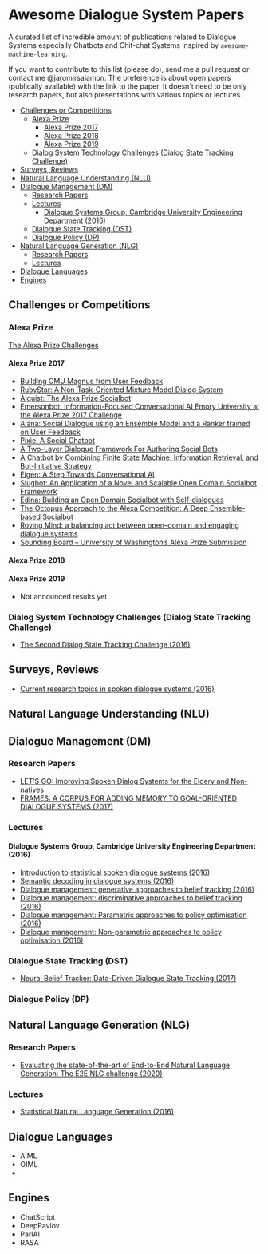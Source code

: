 # Awesome Dialogue System Papers
A curated list of incredible amount of publications related to Dialogue Systems especially Chatbots and Chit-chat Systems inspired by `awesome-machine-learning`.

If you want to contribute to this list (please do), send me a pull request or contact me @jaromirsalamon. The preference is about open papers (publically available) with the link to the paper. It doesn't need to be only research papers, but also presentations with various topics or lectures.

<!-- MarkdownTOC levels="1,2,3,4" autolink="true" -->

- [Challenges or Competitions](#challenges-or-competitions)
	- [Alexa Prize](#alexa-prize)
		- [Alexa Prize 2017](#alexa-prize-2017)
		- [Alexa Prize 2018](#alexa-prize-2018)
		- [Alexa Prize 2019](#alexa-prize-2019)
	- [Dialog System Technology Challenges \(Dialog State Tracking Challenge\)](#dialog-system-technology-challenges-dialog-state-tracking-challenge)
- [Surveys, Reviews](#surveys-reviews)
- [Natural Language Understanding \(NLU\)](#natural-language-understanding-nlu)
- [Dialogue Management \(DM\)](#dialogue-management-dm)
	- [Research Papers](#research-papers)
	- [Lectures](#lectures)
		- [Dialogue Systems Group, Cambridge University Engineering Department \(2016\)](#dialogue-systems-group-cambridge-university-engineering-department-2016)
	- [Dialogue State Tracking \(DST\)](#dialogue-state-tracking-dst)
	- [Dialogue Policy \(DP\)](#dialogue-policy-dp)
- [Natural Language Generation \(NLG\)](#natural-language-generation-nlg)
	- [Research Papers](#research-papers-1)
	- [Lectures](#lectures-1)
- [Dialogue Languages](#dialogue-languages)
- [Engines](#engines)

<!-- /MarkdownTOC -->


## Challenges or Competitions

### Alexa Prize
[The Alexa Prize Challenges](https://developer.amazon.com/alexaprize/challenges/)

#### Alexa Prize 2017
* [Building CMU Magnus from User Feedback](https://m.media-amazon.com/images/G/01/mobile-apps/dex/alexa/alexaprize/assets/pdf/2017/Magnus.pdf)
* [RubyStar: A Non-Task-Oriented Mixture Model Dialog System]()
* [Alquist: The Alexa Prize Socialbot](https://m.media-amazon.com/images/G/01/mobile-apps/dex/alexa/alexaprize/assets/pdf/2017/Alquist.pdf)
* [Emersonbot: Information-Focused Conversational AI Emory University at the Alexa Prize 2017 Challenge](https://m.media-amazon.com/images/G/01/mobile-apps/dex/alexa/alexaprize/assets/pdf/2017/Emersonbot.pdf)
* [Alana: Social Dialogue using an Ensemble Model and
a Ranker trained on User Feedback](https://m.media-amazon.com/images/G/01/mobile-apps/dex/alexa/alexaprize/assets/pdf/2017/Alana.pdf)
* [Pixie: A Social Chatbot](https://m.media-amazon.com/images/G/01/mobile-apps/dex/alexa/alexaprize/assets/pdf/2017/Pixie.pdf)
* [A Two-Layer Dialogue Framework For Authoring Social Bots](https://m.media-amazon.com/images/G/01/mobile-apps/dex/alexa/alexaprize/assets/pdf/2017/Wisemacaw.pdf)
* [A Chatbot by Combining Finite State Machine, Information Retrieval, and Bot-Initiative Strategy](https://s3.amazonaws.com/alexaprize/2017/technical-article/chattychat.pdf)
* [Eigen: A Step Towards Conversational AI](https://m.media-amazon.com/images/G/01/mobile-apps/dex/alexa/alexaprize/assets/pdf/2017/Eigen.pdf)
* [Slugbot: An Application of a Novel and Scalable Open Domain Socialbot Framework](https://m.media-amazon.com/images/G/01/mobile-apps/dex/alexa/alexaprize/assets/pdf/2017/Slugbot.pdf)
* [Edina: Building an Open Domain Socialbot with Self-dialogues](https://s3.amazonaws.com/alexaprize/2017/technical-article/edina.pdf)
* [The Octopus Approach to the Alexa Competition: A Deep Ensemble-based Socialbot](https://m.media-amazon.com/images/G/01/mobile-apps/dex/alexa/alexaprize/assets/pdf/2017/Mila.pdf)
* [Roving Mind: a balancing act between open–domain and engaging dialogue systems](https://m.media-amazon.com/images/G/01/mobile-apps/dex/alexa/alexaprize/assets/pdf/2017/Rovingmind.pdf)
* [Sounding Board – University of Washington’s Alexa Prize Submission](https://m.media-amazon.com/images/G/01/mobile-apps/dex/alexa/alexaprize/assets/pdf/2017/Soundingboard.pdf)

#### Alexa Prize 2018

#### Alexa Prize 2019
* Not announced results yet


### Dialog System Technology Challenges (Dialog State Tracking Challenge)
* [The Second Dialog State Tracking Challenge (2016)](https://www.microsoft.com/en-us/research/wp-content/uploads/2016/02/summaryWriteup.pdf)


## Surveys, Reviews
* [Current research topics in spoken dialogue systems (2016)](https://www.cs.hhu.de/fileadmin/redaktion/Fakultaeten/Mathematisch-Naturwissenschaftliche_Fakultaet/Informatik/Dialog_Systems_and_Machine_Learning/Lectures_SDS/L8.pdf)


<!-- NLU -->
## Natural Language Understanding (NLU)

<!-- DM -->
## Dialogue Management (DM)

### Research Papers
* [LET’S GO: Improving Spoken Dialog Systems for the Eldery and Non-natives](http://www.cs.cmu.edu/~dgroup/papers/letsgo.pdf)
* [FRAMES: A CORPUS FOR ADDING MEMORY TO GOAL-ORIENTED DIALOGUE SYSTEMS (2017)](https://arxiv.org/pdf/1704.00057.pdf)

### Lectures

#### Dialogue Systems Group, Cambridge University Engineering Department (2016)
* [Introduction to statistical spoken dialogue systems (2016)](https://www.cs.hhu.de/fileadmin/redaktion/Fakultaeten/Mathematisch-Naturwissenschaftliche_Fakultaet/Informatik/Dialog_Systems_and_Machine_Learning/Lectures_SDS/L1.pdf)
* [Semantic decoding in dialogue systems (2016)](https://www.cs.hhu.de/fileadmin/redaktion/Fakultaeten/Mathematisch-Naturwissenschaftliche_Fakultaet/Informatik/Dialog_Systems_and_Machine_Learning/Lectures_SDS/L2.pdf)
* [Dialogue management: generative approaches to belief tracking (2016)](https://www.cs.hhu.de/fileadmin/redaktion/Fakultaeten/Mathematisch-Naturwissenschaftliche_Fakultaet/Informatik/Dialog_Systems_and_Machine_Learning/Lectures_SDS/L3.pdf)
* [Dialogue management: discriminative approaches to belief tracking (2016)](https://www.cs.hhu.de/fileadmin/redaktion/Fakultaeten/Mathematisch-Naturwissenschaftliche_Fakultaet/Informatik/Dialog_Systems_and_Machine_Learning/Lectures_SDS/L4.pdf) 
* [Dialogue management: Parametric approaches to policy optimisation (2016)](https://www.cs.hhu.de/fileadmin/redaktion/Fakultaeten/Mathematisch-Naturwissenschaftliche_Fakultaet/Informatik/Dialog_Systems_and_Machine_Learning/Lectures_SDS/L5.pdf)
* [Dialogue management: Non-parametric approaches to policy optimisation (2016)](https://www.cs.hhu.de/fileadmin/redaktion/Fakultaeten/Mathematisch-Naturwissenschaftliche_Fakultaet/Informatik/Dialog_Systems_and_Machine_Learning/Lectures_SDS/L6.pdf)


### Dialogue State Tracking (DST)
* [Neural Belief Tracker: Data-Driven Dialogue State Tracking (2017)](https://arxiv.org/pdf/1606.03777.pdf)

### Dialogue Policy (DP)

<!-- NLG -->
## Natural Language Generation (NLG)

### Research Papers
* [Evaluating the state-of-the-art of End-to-End Natural Language Generation: The E2E NLG challenge (2020)](https://www.sciencedirect.com/science/article/pii/S0885230819300919)


### Lectures
* [Statistical Natural Language Generation (2016)](https://www.cs.hhu.de/fileadmin/redaktion/Fakultaeten/Mathematisch-Naturwissenschaftliche_Fakultaet/Informatik/Dialog_Systems_and_Machine_Learning/Lectures_SDS/L7.pdf)


## Dialogue Languages
* AIML
* OIML
* 

## Engines
* ChatScript
* DeepPavlov
* ParlAI
* RASA